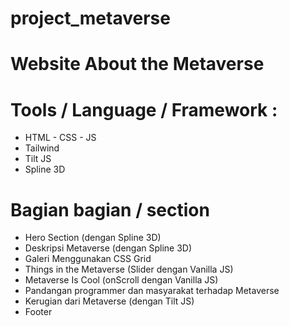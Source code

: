 # project_metaverse

# Website About the Metaverse

# Tools / Language / Framework :
- HTML - CSS - JS
- Tailwind
- Tilt JS
- Spline 3D

# Bagian bagian / section
- Hero Section (dengan Spline 3D)
- Deskripsi Metaverse (dengan Spline 3D)
- Galeri Menggunakan CSS Grid
- Things in the Metaverse (Slider dengan Vanilla JS)
- Metaverse Is Cool (onScroll dengan Vanilla JS)
- Pandangan programmer dan masyarakat terhadap Metaverse
- Kerugian dari Metaverse (dengan Tilt JS)
- Footer
